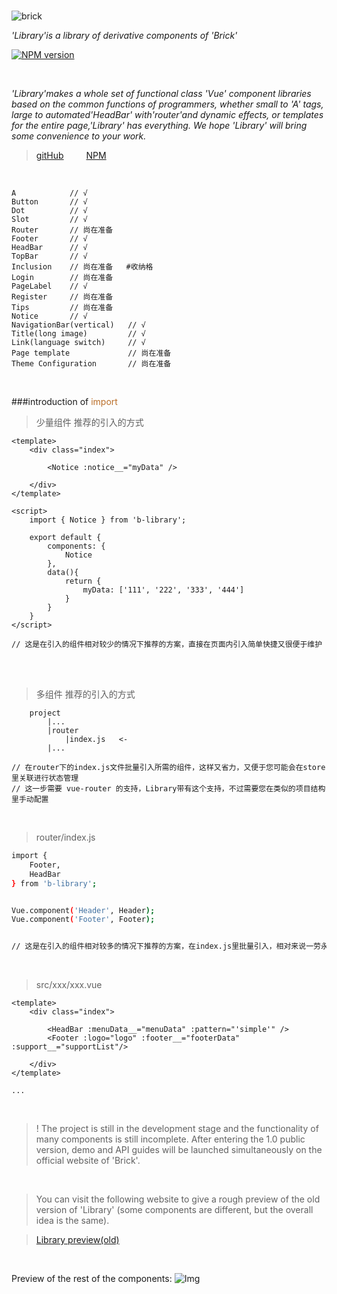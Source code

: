 <br/>


![brick](https://raw.githubusercontent.com/BobbleHatkjh/Vue_BuildingBlock/master/pic/100ll.png)

_'Library'is a library of derivative components of 'Brick'_

[![NPM version](https://img.shields.io/npm/v/b-library.svg)](https://www.npmjs.com/package/b-library)
    
<br/>

_'Library'makes a whole set of functional class 'Vue' component libraries based on the common functions of programmers, whether small to 'A' tags, large to automated'HeadBar' with'router'and dynamic effects, or templates for the entire page,'Library' has everything. We hope 'Library' will bring some convenience to your work._



> <a href="https://github.com/BobbleHatkjh/VUE-Brick" target="_blank">gitHub</a>  &emsp;&emsp;  <a href="https://www.npmjs.com/package/b-library" target="_blank">NPM</a>



<br/>

``` 
A            // √    
Button       // √    
Dot          // √
Slot         // √    
Router       // 尚在准备    
Footer       // √
HeadBar      // √
TopBar       // √    
Inclusion    // 尚在准备   #收纳格
Login        // 尚在准备
PageLabel    // √
Register     // 尚在准备    
Tips         // 尚在准备    
Notice       // √
NavigationBar(vertical)   // √
Title(long image)         // √
Link(language switch)     // √
Page template             // 尚在准备   
Theme Configuration       // 尚在准备   
``` 


<br/>

###introduction of <a style="color: #b96d27">import</a>

>少量组件 推荐的引入的方式
```
<template>
    <div class="index">
 
        <Notice :notice__="myData" />
        
    </div>
</template>

<script>
    import { Notice } from 'b-library';
 
    export default {
        components: {
            Notice
        },
        data(){
            return {
                myData: ['111', '222', '333', '444']
            }
        }
    }
</script>

// 这是在引入的组件相对较少的情况下推荐的方案，直接在页面内引入简单快捷又很便于维护 
```

<br/>
<br/>


>多组件 推荐的引入的方式   
```
    project
        |...
        |router
            |index.js   <-
        |...

// 在router下的index.js文件批量引入所需的组件，这样又省力，又便于您可能会在store里关联进行状态管理   
// 这一步需要 vue-router 的支持，Library带有这个支持，不过需要您在类似的项目结构里手动配置     
```

<br/>


> router/index.js
```bash
import { 
    Footer, 
    HeadBar 
} from 'b-library';


Vue.component('Header', Header);
Vue.component('Footer', Footer);


// 这是在引入的组件相对较多的情况下推荐的方案，在index.js里批量引入，相对来说一劳永逸
```

<br/>

>src/xxx/xxx.vue

```
<template>
    <div class="index">
 
        <HeadBar :menuData__="menuData" :pattern="'simple'" />
        <Footer :logo="logo" :footer__="footerData" :support__="supportList"/>
        
    </div>
</template>

...

```

<br/>

> ! The project is still in the development stage and the functionality of many components is still incomplete. After entering the 1.0 public version, demo and API guides will be launched simultaneously on the official website of 'Brick'.

<br/>

>You can visit the following website to give a rough preview of the old version of 'Library' (some components are different, but the overall idea is the same).


> <a href="http://123.57.41.38:8080/game_center/#/" target="_blank">Library preview(old)</a>


<br/>

Preview of the rest of the components:
![Img](https://raw.githubusercontent.com/BobbleHatkjh/Vue_BuildingBlock/master/pic/preview.png)